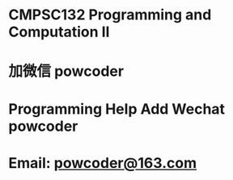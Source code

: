 # CMPSC132 Programming and Computation II
# 加微信 powcoder

# Programming Help Add Wechat powcoder

# Email: powcoder@163.com

